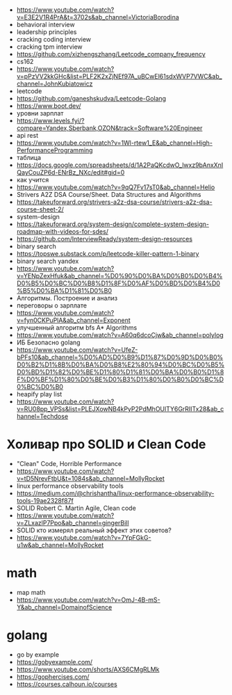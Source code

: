# 

- https://www.youtube.com/watch?v=E3E2V1R4PrA&t=3702s&ab_channel=VictoriaBorodina
- behavioral interview
- leadership principles
- cracking coding interview
- cracking tpm interview
- https://github.com/xizhengszhang/Leetcode_company_frequency
- cs162
- https://www.youtube.com/watch?v=pPzVV2kkGHc&list=PLF2K2xZjNEf97A_uBCwEl61sdxWVP7VWC&ab_channel=JohnKubiatowicz
- leetcode
- https://github.com/ganeshskudva/Leetcode-Golang
- https://www.boot.dev/
- уровни зарплат 
- https://www.levels.fyi/?compare=Yandex,Sberbank,OZON&track=Software%20Engineer
- api rest
- https://www.youtube.com/watch?v=1Wl-rtew1_E&ab_channel=High-PerformanceProgramming
- таблица
- https://docs.google.com/spreadsheets/d/1A2PaQKcdwO_lwxz9bAnxXnIQayCouZP6d-ENrBz_NXc/edit#gid=0
- как учится
- https://www.youtube.com/watch?v=9qQ7Fv17sT0&ab_channel=Helio
- Strivers A2Z DSA Course/Sheet. Data Structures and Algorithms
- https://takeuforward.org/strivers-a2z-dsa-course/strivers-a2z-dsa-course-sheet-2/
- system-design
- https://takeuforward.org/system-design/complete-system-design-roadmap-with-videos-for-sdes/
- https://github.com/InterviewReady/system-design-resources
- binary search
- https://topswe.substack.com/p/leetcode-killer-pattern-1-binary
- binary search yandex
- https://www.youtube.com/watch?v=YENpZexHfuk&ab_channel=%D0%90%D0%BA%D0%B0%D0%B4%D0%B5%D0%BC%D0%B8%D1%8F%D0%AF%D0%BD%D0%B4%D0%B5%D0%BA%D1%81%D0%B0
- Алгоритмы. Построение и анализ
- переговоры о зарплате
- https://www.youtube.com/watch?v=fyn0CKPuPlA&ab_channel=Exponent
- улучшенный алгоритм bfs A* Algorithms
- https://www.youtube.com/watch?v=A60q6dcoCjw&ab_channel=polylog
- ИБ Безопасно golang
- https://www.youtube.com/watch?v=UfeZ-bPFs10&ab_channel=%D0%AD%D0%B9%D1%87%D0%9D%D0%B0%D0%B2%D1%8B%D0%BA%D0%B8%E2%80%94%D0%BC%D0%B5%D0%BD%D1%82%D0%BE%D1%80%D1%81%D0%BA%D0%B0%D1%8F%D0%BF%D1%80%D0%BE%D0%B3%D1%80%D0%B0%D0%BC%D0%BC%D0%B0
- heapify play list
- https://www.youtube.com/watch?v=RU08pp_VPSs&list=PLEJXowNB4kPyP2PdMhOUlTY6GrRIITx28&ab_channel=Techdose

# Холивар про SOLID и Clean Code
- "Clean" Code, Horrible Performance
- https://www.youtube.com/watch?v=tD5NrevFtbU&t=1084s&ab_channel=MollyRocket
- linux performance observability tools
- https://medium.com/@chrishantha/linux-performance-observability-tools-19ae2328f87f
- SOLID Robert C. Martin Agile, Clean code
- https://www.youtube.com/watch?v=ZLxazlP7Ppo&ab_channel=gingerBill
- SOLID кто измерял реальный эффект этих советов?
- https://www.youtube.com/watch?v=7YpFGkG-u1w&ab_channel=MollyRocket

# math
- map math
- https://www.youtube.com/watch?v=OmJ-4B-mS-Y&ab_channel=DomainofScience

# golang
- go by example
- https://gobyexample.com/
- https://www.youtube.com/shorts/AXS6CMgRLMk
- https://gophercises.com/
- https://courses.calhoun.io/courses

